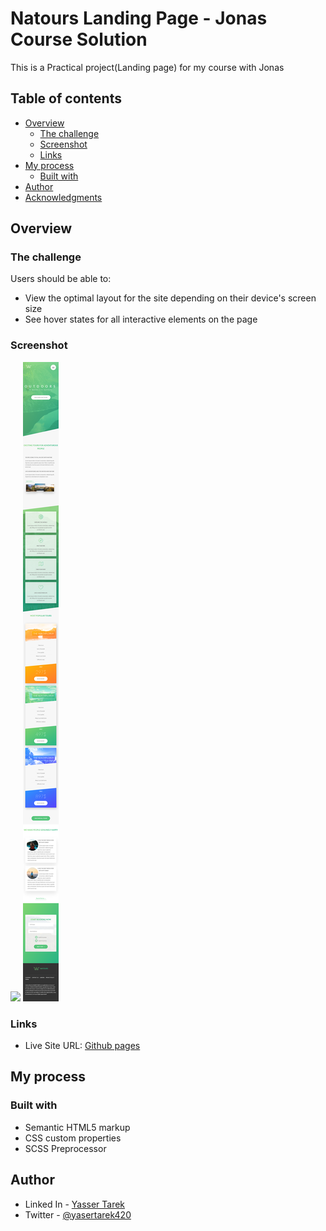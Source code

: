 # Natours Landing Page - Jonas Course Solution

This is a Practical project(Landing page) for my course with Jonas

## Table of contents

- [Overview](#overview)
  - [The challenge](#the-challenge)
  - [Screenshot](#screenshot)
  - [Links](#links)
- [My process](#my-process)
  - [Built with](#built-with)
- [Author](#author)
- [Acknowledgments](#acknowledgments)

## Overview

### The challenge

Users should be able to:

- View the optimal layout for the site depending on their device's screen size
- See hover states for all interactive elements on the page

### Screenshot

![](./screenshot-desktop.png)
![](./screenshot-mobile.png)
### Links

- Live Site URL: [Github pages](https://yasertarek.github.io/Natours-project/index.html)

## My process

### Built with

- Semantic HTML5 markup
- CSS custom properties
- SCSS Preprocessor
## Author

- Linked In - [Yasser Tarek](https://www.linkedin.com/in/yasser-tarek-75b781210/)
- Twitter - [@yasertarek420](https://www.twitter.com/yasertarek420)
